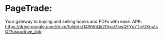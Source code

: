 # PageTrade:
Your gateway to buying and selling books and PDFs with ease.
APK: https://drive.google.com/drive/folders/14WdhQij2GjyaI75wQFYp7TirjDXmZsOf?usp=drive_link
